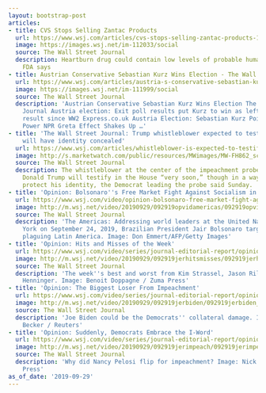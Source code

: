 ```yaml
---
layout: bootstrap-post
articles:
- title: CVS Stops Selling Zantac Products
  url: https://www.wsj.com/articles/cvs-stops-selling-zantac-products-11569791406
  image: https://images.wsj.net/im-112033/social
  source: The Wall Street Journal
  description: Heartburn drug could contain low levels of probable human carcinogen,
    FDA says
- title: Austrian Conservative Sebastian Kurz Wins Election - The Wall Street Journal
  url: https://www.wsj.com/articles/austria-s-conservative-sebastian-kurz-wins-election-with-majority-of-votes-11569771495
  image: https://images.wsj.net/im-111999/social
  source: The Wall Street Journal
  description: 'Austrian Conservative Sebastian Kurz Wins Election The Wall Street
    Journal Austria election: Exit poll results put Kurz to win as left has worst
    result since WW2 Express.co.uk Austria Election: Sebastian Kurz Poised To Regain
    Power NPR Greta Effect Shakes Up …'
- title: 'The Wall Street Journal: Trump whistleblower expected to testify ‘very soon,’
    will have identity concealed'
  url: https://www.wsj.com/articles/whistleblower-is-expected-to-testify-soon-house-intelligence-committee-chairman-says-11569768797
  image: http://s.marketwatch.com/public/resources/MWimages/MW-FH862_schiff_ZG_20170312165326.jpg
  source: The Wall Street Journal
  description: The whistleblower at the center of the impeachment probe of President
    Donald Trump will testify in the House “very soon,” though in a way that will
    protect his identity, the Democrat leading the probe said Sunday.
- title: 'Opinion: Bolsonaro''s Free Market Fight Against Socialism in Latin America'
  url: https://www.wsj.com/video/opinion-bolsonaro-free-market-fight-against-socialism-in-latin-america/33645B8C-6265-4A5A-83A1-94FD5A54A625.html
  image: http://m.wsj.net/video/20190929/092919opvidamericas/092919opvidamericas_1280x720.jpg
  source: The Wall Street Journal
  description: 'The Americas: Addressing world leaders at the United Nations in New
    York on September 24, 2019, Brazilian President Jair Bolsonaro targeted the socialism
    plaguing Latin America. Image: Don Emmert/AFP/Getty Images'
- title: 'Opinion: Hits and Misses of the Week'
  url: https://www.wsj.com/video/series/journal-editorial-report/opinion-hits-and-misses-of-the-week/641FCECB-B15C-4C6E-B4EB-764FF6FD3028
  image: http://m.wsj.net/video/20190929/092919jerhitsmisses/092919jerhitsmisses_1280x720.jpg
  source: The Wall Street Journal
  description: 'The week''s best and worst from Kim Strassel, Jason Riley and Dan
    Henninger. Image: Benoit Doppagne / Zuma Press'
- title: 'Opinion: The Biggest Loser From Impeachment'
  url: https://www.wsj.com/video/series/journal-editorial-report/opinion-the-biggest-loser-from-impeachment/F9813F9B-0FFD-44CC-89E0-710CCA06AFB3
  image: http://m.wsj.net/video/20190929/092919jerbiden/092919jerbiden_1280x720.jpg
  source: The Wall Street Journal
  description: 'Joe Biden could be the Democrats'' collateral damage. Image: David
    Becker / Reuters'
- title: 'Opinion: Suddenly, Democrats Embrace the I-Word'
  url: https://www.wsj.com/video/series/journal-editorial-report/opinion-suddenly-democrats-embrace-the-i-word/2561CD90-D08E-435D-B47A-A67751895689
  image: http://m.wsj.net/video/20190929/092919jerimpeach/092919jerimpeach_1280x720.jpg
  source: The Wall Street Journal
  description: 'Why did Nancy Pelosi flip for impeachment? Image: Nick Wagner / Associated
    Press'
as_of_date: '2019-09-29'
---
```


